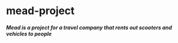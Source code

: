 # mead-project
##### Mead is a project for a travel company that rents out scooters and vehicles to people
